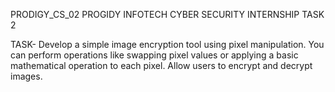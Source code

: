 PRODIGY_CS_02
PROGIDY INFOTECH CYBER SECURITY INTERNSHIP TASK 2

TASK- Develop a simple image encryption tool using pixel manipulation. You can perform operations like swapping pixel values or applying a basic mathematical operation to each pixel. Allow users to encrypt and decrypt images.
